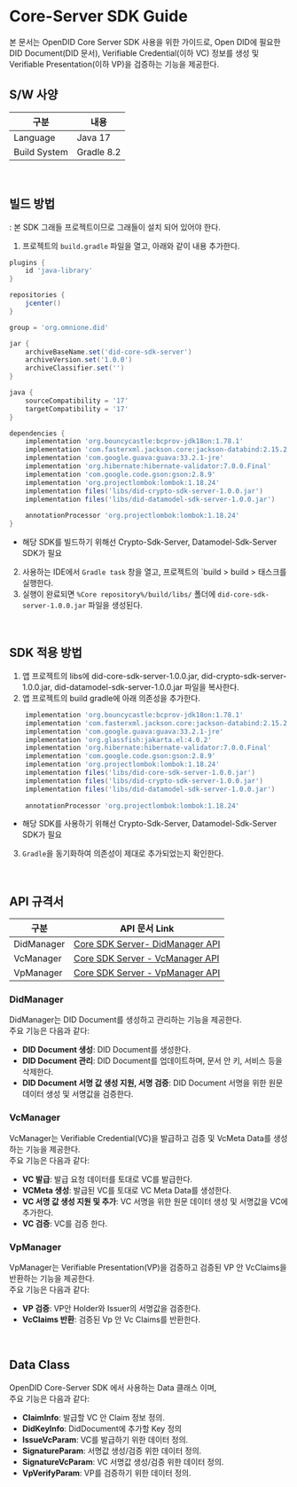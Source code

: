 # Core-Server SDK Guide
본 문서는 OpenDID Core Server SDK 사용을 위한 가이드로, 
Open DID에 필요한 DID Document(DID 문서), Verifiable Credential(이하 VC) 정보를 생성 및 Verifiable Presentation(이하 VP)을 검증하는 기능을 제공한다.


## S/W 사양
| 구분 | 내용                |
|------|----------------------------|
| Language  | Java 17|
| Build System  | Gradle 8.2 |

<br>

## 빌드 방법
: 본 SDK 그래들 프로젝트이므로 그래들이 설치 되어 있어야 한다.
1. 프로젝트의 `build.gradle` 파일을 열고, 아래와 같이 내용 추가한다.
```groovy
plugins {
    id 'java-library'
}

repositories {
    jcenter()
}

group = 'org.omnione.did'

jar {
    archiveBaseName.set('did-core-sdk-server') 
    archiveVersion.set('1.0.0')
    archiveClassifier.set('') 
}

java {
    sourceCompatibility = '17'
    targetCompatibility = '17'
}

dependencies {
    implementation 'org.bouncycastle:bcprov-jdk18on:1.78.1'
    implementation 'com.fasterxml.jackson.core:jackson-databind:2.15.2'
    implementation 'com.google.guava:guava:33.2.1-jre'
    implementation 'org.hibernate:hibernate-validator:7.0.0.Final'
    implementation 'com.google.code.gson:gson:2.8.9'
    implementation 'org.projectlombok:lombok:1.18.24'
    implementation files('libs/did-crypto-sdk-server-1.0.0.jar')
    implementation files('libs/did-datamodel-sdk-server-1.0.0.jar')
	
    annotationProcessor 'org.projectlombok:lombok:1.18.24'
}
```
* 해당 SDK를 빌드하기 위해선 Crypto-Sdk-Server, Datamodel-Sdk-Server SDK가 필요
2. 사용하는 IDE에서 `Gradle task` 창을 열고, 프로젝트의 `build > build > 태스크를 실행한다.
3. 실행이 완료되면 `%Core repository%/build/libs/` 폴더에 `did-core-sdk-server-1.0.0.jar` 파일을 생성된다.

<br>

## SDK 적용 방법
1. 앱 프로젝트의 libs에 did-core-sdk-server-1.0.0.jar, did-crypto-sdk-server-1.0.0.jar, did-datamodel-sdk-server-1.0.0.jar 파일을 복사한다.
2. 앱 프로젝트의 build gradle에 아래 의존성을 추가한다.

```groovy
    implementation 'org.bouncycastle:bcprov-jdk18on:1.78.1'
    implementation 'com.fasterxml.jackson.core:jackson-databind:2.15.2'
    implementation 'com.google.guava:guava:33.2.1-jre'
    implementation 'org.glassfish:jakarta.el:4.0.2'
    implementation 'org.hibernate:hibernate-validator:7.0.0.Final'
    implementation 'com.google.code.gson:gson:2.8.9'
    implementation 'org.projectlombok:lombok:1.18.24'
    implementation files('libs/did-core-sdk-server-1.0.0.jar')
    implementation files('libs/did-crypto-sdk-server-1.0.0.jar')
    implementation files('libs/did-datamodel-sdk-server-1.0.0.jar')
	
    annotationProcessor 'org.projectlombok:lombok:1.18.24'
```
* 해당 SDK를 사용하기 위해선 Crypto-Sdk-Server, Datamodel-Sdk-Server SDK가 필요
3. `Gradle`을 동기화하여 의존성이 제대로 추가되었는지 확인한다.

<br>

## API 규격서
| 구분 | API 문서 Link |
|------|----------------------------|
| DidManager  | [Core SDK Server- DidManager API](../../docs/CORE_SDK_SERVER_API_ko.md) |
| VcManager  | [Core SDK Server - VcManager API](../../docs/CORE_SDK_SERVER_API_ko.md) |
| VpManager  | [Core SDK Server - VpManager API](../../docs/CORE_SDK_SERVER_API_ko.md)  |

### DidManager
DidManager는 DID Document를 생성하고 관리하는 기능을 제공한다.<br>
주요 기능은 다음과 같다:

* <b>DID Document 생성</b>: DID Document를 생성한다.
* <b>DID Document 관리</b>: DID Document를 업데이트하며, 문서 안 키, 서비스 등을 삭제한다.
* <b>DID Document 서명 값 생성 지원, 서명 검증</b>: DID Document 서명을 위한 원문 데이터 생성 및 서명값을 검증한다.
  
### VcManager
VcManager는 Verifiable Credential(VC)을 발급하고 검증 및 VcMeta Data를 생성하는 기능을 제공한다.<br>
주요 기능은 다음과 같다:

* <b>VC 발급</b>: 발급 요청 데이터를 토대로 VC를 발급한다.
* <b>VCMeta 생성</b>: 발급된 VC를 토대로 VC Meta Data를 생성한다.
* <b>VC 서명 값 생성 지원 및 추가</b>: VC 서명을 위한 원문 데이터 생성 및 서명값을 VC에 추가한다.
* <b>VC 검증</b>: VC를 검증 한다.

### VpManager
VpManager는 Verifiable Presentation(VP)을 검증하고 검증된 VP 안 VcClaims을 반환하는 기능을 제공한다.<br>
주요 기능은 다음과 같다:

* <b>VP 검증</b>: VP안 Holder와 Issuer의 서명값을 검증한다.
* <b>VcClaims 반환</b>: 검증된 Vp 안 Vc Claims를 반환한다.

<br/>

## Data Class
OpenDID Core-Server SDK 에서 사용하는 Data 클래스 이며,<br>
주요 기능은 다음과 같다:
* <b>ClaimInfo</b>: 발급할 VC 안 Claim 정보 정의.
* <b>DidKeyInfo</b>: DidDocument에 추가할 Key 정의
* <b>IssueVcParam</b>: VC를 발급하기 위한 데이터 정의.
* <b>SignatureParam</b>: 서명값 생성/검증 위한 데이터 정의.
* <b>SignatureVcParam</b>: VC 서명값 생성/검증 위한 데이터 정의.
* <b>VpVerifyParam</b>: VP를 검증하기 위한 데이터 정의.